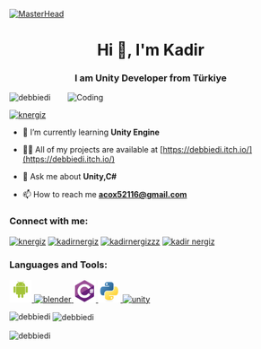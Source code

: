 [![MasterHead](https://1.bp.blogspot.com/-7A4WynwLsMw/XbBpCXG8fHI/AAAAAAAAMt4/uOa1bpLskYgrwGbllhSu2SDj_Mig8SXJQCLcBGAsYHQ/s1600/2000_600px.gif)]()
<h1 align="center">Hi 👋, I'm Kadir</h1>
<h3 align="center">I am Unity Developer from Türkiye</h3>
<img align="right" alt="Coding" width="400" src="https://cdn.dribbble.com/users/1162077/screenshots/3848914/programmer.gif">

<p align="left"> <img src="https://komarev.com/ghpvc/?username=debbiedi&label=Profile%20views&color=0e75b6&style=flat" alt="debbiedi" /> </p>

<p align="left"> <a href="https://twitter.com/knergiz" target="blank"><img src="https://img.shields.io/twitter/follow/knergiz?logo=twitter&style=for-the-badge" alt="knergiz" /></a> </p>

- 🌱 I’m currently learning **Unity Engine**

- 👨‍💻 All of my projects are available at [https://debbiedi.itch.io/](https://debbiedi.itch.io/)

- 💬 Ask me about **Unity,C#**

- 📫 How to reach me **acox52116@gmail.com**

<h3 align="left">Connect with me:</h3>
<p align="left">
<a href="https://twitter.com/knergiz" target="blank"><img align="center" src="https://raw.githubusercontent.com/rahuldkjain/github-profile-readme-generator/master/src/images/icons/Social/twitter.svg" alt="knergiz" height="30" width="40" /></a>
<a href="https://linkedin.com/in/kadirnergiz" target="blank"><img align="center" src="https://raw.githubusercontent.com/rahuldkjain/github-profile-readme-generator/master/src/images/icons/Social/linked-in-alt.svg" alt="kadirnergiz" height="30" width="40" /></a>
<a href="https://instagram.com/kadirnergizzz" target="blank"><img align="center" src="https://raw.githubusercontent.com/rahuldkjain/github-profile-readme-generator/master/src/images/icons/Social/instagram.svg" alt="kadirnergizzz" height="30" width="40" /></a>
<a href="https://www.youtube.com/c/kadir nergiz" target="blank"><img align="center" src="https://raw.githubusercontent.com/rahuldkjain/github-profile-readme-generator/master/src/images/icons/Social/youtube.svg" alt="kadir nergiz" height="30" width="40" /></a>
</p>

<h3 align="left">Languages and Tools:</h3>
<p align="left"> <a href="https://developer.android.com" target="_blank" rel="noreferrer"> <img src="https://raw.githubusercontent.com/devicons/devicon/master/icons/android/android-original-wordmark.svg" alt="android" width="40" height="40"/> </a> <a href="https://www.blender.org/" target="_blank" rel="noreferrer"> <img src="https://download.blender.org/branding/community/blender_community_badge_white.svg" alt="blender" width="40" height="40"/> </a> <a href="https://www.w3schools.com/cs/" target="_blank" rel="noreferrer"> <img src="https://raw.githubusercontent.com/devicons/devicon/master/icons/csharp/csharp-original.svg" alt="csharp" width="40" height="40"/> </a> <a href="https://www.python.org" target="_blank" rel="noreferrer"> <img src="https://raw.githubusercontent.com/devicons/devicon/master/icons/python/python-original.svg" alt="python" width="40" height="40"/> </a> <a href="https://unity.com/" target="_blank" rel="noreferrer"> <img src="https://www.vectorlogo.zone/logos/unity3d/unity3d-icon.svg" alt="unity" width="40" height="40"/> </a> </p>

<p><img align="left" src="https://github-readme-stats.vercel.app/api/top-langs?username=debbiedi&show_icons=true&locale=en&layout=compact" alt="debbiedi" /></p>

<p>&nbsp;<img align="center" src="https://github-readme-stats.vercel.app/api?username=debbiedi&show_icons=true&locale=en" alt="debbiedi" /></p>

<p><img align="center" src="https://github-readme-streak-stats.herokuapp.com/?user=debbiedi&" alt="debbiedi" /></p>
